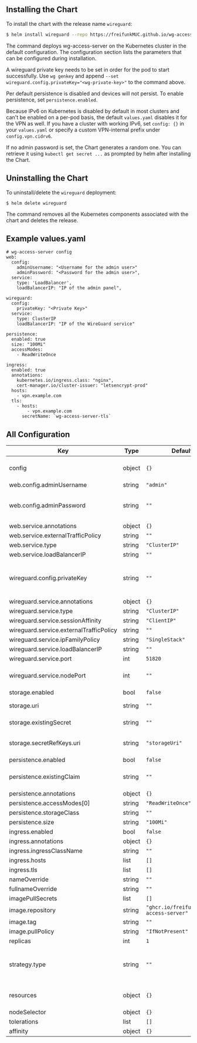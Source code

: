 ## Installing the Chart

To install the chart with the release name `wireguard`:

```bash
$ helm install wireguard --repo https://freifunkMUC.github.io/wg-access-server-chart/ wg-access-server
```

The command deploys wg-access-server on the Kubernetes cluster in the default configuration. The configuration section lists the parameters that can be configured during installation.

A wireguard private key needs to be set in order for the pod to start successfully. Use `wg genkey` and append `--set wireguard.config.privateKey="<wg-private-key>"` to the command above.

Per default persistence is disabled and devices will not persist. To enable persistence, set `persistence.enabled`.

Because IPv6 on Kubernetes is disabled by default in most clusters and can't be enabled on a per-pod basis, the default `values.yaml` disables it for the VPN as well. If you have a cluster with working IPv6, set `config: {}` in your `values.yaml` or specify a custom VPN-internal prefix under `config.vpn.cidrv6`.

If no admin password is set, the Chart generates a random one. You can retrieve it using `kubectl get secret ...` as prompted by helm after installing the Chart.

## Uninstalling the Chart

To uninstall/delete the `wireguard` deployment:

```
$ helm delete wireguard
```

The command removes all the Kubernetes components associated with the chart and deletes the release.

## Example values.yaml

```
# wg-access-server config
web:
  config:
    adminUsername: "<Username for the admin user>"
    adminPassword: "<Password for the admin user>",
  service:
    type: 'LoadBalancer',
    loadBalancerIP: "IP of the admin panel",

wireguard:
  config:
    privateKey: "<Private Key>"
  service:
    type: ClusterIP
    loadBalancerIP: "IP of the WireGuard service"

persistence:
  enabled: true
  size: "100Mi"
  accessModes:
    - ReadWriteOnce

ingress:
  enabled: true
  annotations:
    kubernetes.io/ingress.class: "nginx",
    cert-manager.io/cluster-issuer: "letsencrypt-prod" 
  hosts:
    - vpn.example.com
  tls:
    - hosts: 
        - vpn.example.com
      secretName: `wg-access-server-tls`
```

## All Configuration

| Key | Type | Default | Description |
|-----|------|---------|-------------|
| config | object | `{}` | inline wg-access-server config ([config.yaml](https://www.freie-netze.org/wg-access-server/2-configuration/#the-config-file-configyaml)) |
| web.config.adminUsername | string | `"admin"` |  |
| web.config.adminPassword | string | `""` | If omitted a random password will be generated and stored in the secret |
| web.service.annotations | object | `{}` |  |
| web.service.externalTrafficPolicy | string | `""` |  |
| web.service.type | string | `"ClusterIP"` |  |
| web.service.loadBalancerIP | string | `""` |  |
| wireguard.config.privateKey | string | `""` | REQUIRED - A wireguard private key. You can generate one using `$ wg genkey` |
| wireguard.service.annotations | object | `{}` |  |
| wireguard.service.type | string | `"ClusterIP"` |  |
| wireguard.service.sessionAffinity | string | `"ClientIP"` |  |
| wireguard.service.externalTrafficPolicy | string | `""` |  |
| wireguard.service.ipFamilyPolicy | string | `"SingleStack"` |  |
| wireguard.service.loadBalancerIP | string | `""` |  |
| wireguard.service.port | int | `51820` |  |
| wireguard.service.nodePort | int | `""` | Use available port from range 30000-32768 |
| storage.enabled | bool | `false` |  |
| storage.uri | string | `""` | A storage backend connection string |
| storage.existingSecret | string | `""` | Use existing storage secret |
| storage.secretRefKeys.uri | string | `"storageUri"` | Secret key name containing storage uri |
| persistence.enabled | bool | `false` |  |
| persistence.existingClaim | string | `""` | Use existing PVC claim for persistence instead |
| persistence.annotations | object | `{}` |  |
| persistence.accessModes[0] | string | `"ReadWriteOnce"` |  |
| persistence.storageClass | string | `""` |  |
| persistence.size | string | `"100Mi"` |  |
| ingress.enabled | bool | `false` |  |
| ingress.annotations | object | `{}` |  |
| ingress.ingressClassName | string | `""` |  |
| ingress.hosts | list | `[]` |  |
| ingress.tls | list | `[]` |  |
| nameOverride | string | `""` |  |
| fullnameOverride | string | `""` |  |
| imagePullSecrets | list | `[]` |  |
| image.repository | string | `"ghcr.io/freifunkmuc/wg-access-server"` |  |
| image.tag | string | `""` |  |
| image.pullPolicy | string | `"IfNotPresent"` |  |
| replicas | int | `1` |  |
| strategy.type | string | `""` | `Recreate` if `persistence.enabled` true or `RollingUpdate` if false |
| resources | object | `{}` | pod cpu/memory resource requests and limits |
| nodeSelector | object | `{}` |  |
| tolerations | list | `[]` |  |
| affinity | object | `{}` |  |
